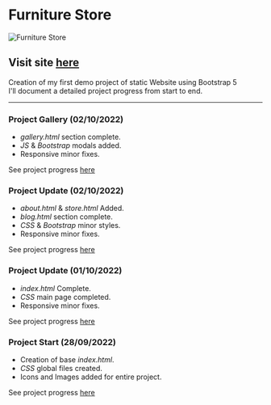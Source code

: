 # Furniture Store

![Furniture Store](https://user-images.githubusercontent.com/110303654/192773344-c04babbc-71e6-4c8f-8a01-329a95024a44.png)

## Visit site [here](https://arturohdzg.github.io/FurnitureStore/)

Creation of my first demo project of static Website using Bootstrap 5<br>
I'll document a detailed project progress from start to end.
<hr>

### Project Gallery (02/10/2022)

* _gallery.html_ section complete.
* _JS_ & _Bootstrap_ modals added.
* Responsive minor fixes.

See project progress [here](https://github.com/ArturoHDZG/FurnitureStore/releases/tag/v0.8)

### Project Update (02/10/2022)

* _about.html_ & _store.html_ Added.
* _blog.html_ section complete.
* _CSS_ & _Bootstrap_ minor styles.
* Responsive minor fixes.

See project progress [here](https://github.com/ArturoHDZG/FurnitureStore/releases/tag/v0.4)

### Project Update (01/10/2022)

* _index.html_ Complete.
* _CSS_ main page completed.
* Responsive minor fixes.

See project progress [here](https://github.com/ArturoHDZG/FurnitureStore/releases/tag/v0.1)

### Project Start (28/09/2022)

* Creation of base _index.html_.
* _CSS_ global files created.
* Icons and Images added for entire project.

See project progress [here](https://github.com/ArturoHDZG/FurnitureStore/releases/tag/Start)
